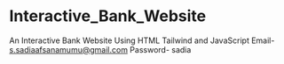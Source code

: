 # Interactive_Bank_Website
An Interactive Bank Website Using HTML Tailwind and JavaScript 
Email- s.sadiaafsanamumu@gmail.com 
Password- sadia
